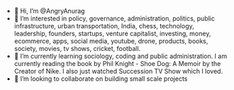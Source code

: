 - 👋 Hi, I’m @AngryAnurag
- 👀 I’m interested in policy, governance, administration, politics, public infrastructure, urban transportation, India, chess, technology, leadership, founders, startups, venture capitalist, investing, money, ecommerce, apps, social media, youtube, drone, products, books, society, movies, tv shows, cricket, football.
- 🌱 I’m currently learning sociology, coding and public administration. I am currently reading the book by Phil Knight - Shoe Dog: A Memoir by the Creator of Nike. I also just watched Succession TV Show which I loved. 
- 💞️ I’m looking to collaborate on building small scale projects


<!---
AngryAnurag/AngryAnurag is a ✨ special ✨ repository because its `README.md` (this file) appears on your GitHub profile.
You can click the Preview link to take a look at your changes.
- 📫 How to reach me ...

--->
